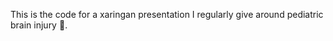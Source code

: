 This is the code for a xaringan presentation I regularly give around pediatric brain injury :brain:.
